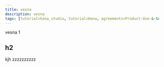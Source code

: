 ```yaml
---
title: vesna
description: vesna
tags: [tutorial>hana_studio, tutorial>Hana, agreements>Product-Use-&-Support-Terms, products>project-"Sentinel"]
---
```

vesna 1
## h2
kjh
zzzzzzzzzz
